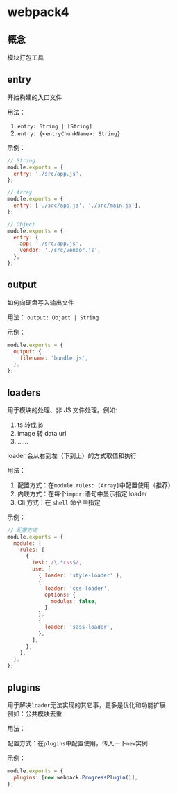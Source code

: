 # webpack4

## 概念

模块打包工具

## entry

开始构建的入口文件

用法：

1. `entry: String | [String]`
2. `entry: {<entryChunkName>: String}`

示例：

```js
// String
module.exports = {
  entry: './src/app.js',
};

// Array
module.exports = {
  entry: ['./src/app.js', './src/main.js'],
};

// Object
module.exports = {
  entry: {
    app: './src/app.js',
    vendor: './src/vendor.js',
  },
};
```

## output

如何向硬盘写入输出文件

用法：
`output: Object | String`

示例：

```js
module.exports = {
  output: {
    filename: 'bundle.js',
  },
};
```

## loaders

用于模块的处理、非 JS 文件处理。例如:

1. ts 转成 js
2. image 转 data url
3. ……

loader 会从右到左（下到上）的方式取值和执行

用法：

1. 配置方式：在`module.rules: [Array]`中配置使用（推荐）
2. 内联方式：在每个`import`语句中显示指定 loader
3. Cli 方式：在 `shell` 命令中指定

示例：

```js
// 配置方式
module.exports = {
  module: {
    rules: [
      {
        test: /\.*css$/,
        use: [
          { loader: 'style-loader' },
          {
            loader: 'css-loader',
            options: {
              modules: false,
            },
          },
          {
            loader: 'sass-loader',
          },
        ],
      },
    ],
  },
};
```

## plugins

用于解决`loader`无法实现的其它事，更多是优化和功能扩展  
例如：公共模块去重

用法：

配置方式：在`plugins`中配置使用，传入一下`new`实例

示例：

```js
module.exports = {
  plugins: [new webpack.ProgressPlugin()],
};
```
